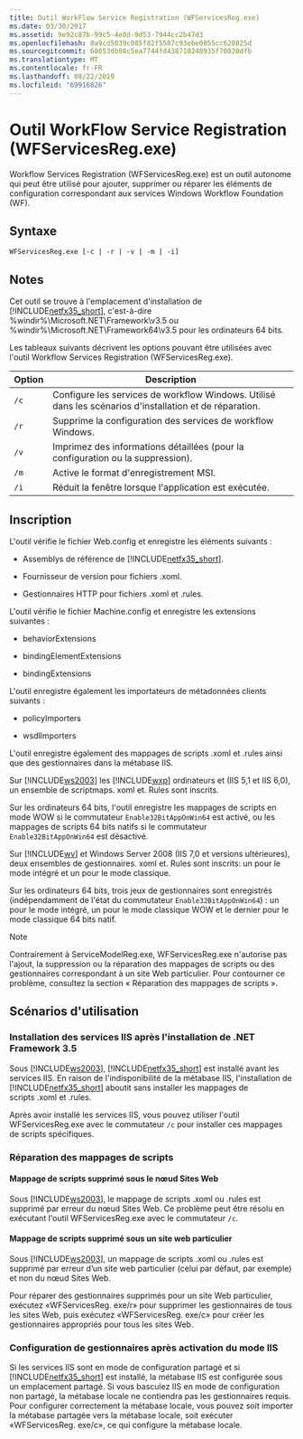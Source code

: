 ```yaml
---
title: Outil WorkFlow Service Registration (WFServicesReg.exe)
ms.date: 03/30/2017
ms.assetid: 9e92c87b-99c5-4e8d-9d53-7944cc2b47d3
ms.openlocfilehash: 0a9cd5039c085f82f5507c93ebe0855cc620825d
ms.sourcegitcommit: 68653db98c5ea7744fd438710248935f70020dfb
ms.translationtype: MT
ms.contentlocale: fr-FR
ms.lasthandoff: 08/22/2019
ms.locfileid: "69916826"
---
```

# <a name="workflow-service-registration-tool-wfservicesregexe"></a>Outil WorkFlow Service Registration (WFServicesReg.exe)
Workflow Services Registration (WFServicesReg.exe) est un outil autonome qui peut être utilisé pour ajouter, supprimer ou réparer les éléments de configuration correspondant aux services Windows Workflow Foundation (WF).  
  
## <a name="syntax"></a>Syntaxe  
  
```  
WFServicesReg.exe [-c | -r | -v | -m | -i]  
```  
  
## <a name="remarks"></a>Notes  
 Cet outil se trouve à l'emplacement d'installation de [!INCLUDE[netfx35_short](../../../includes/netfx35-short-md.md)], c'est-à-dire %windir%\Microsoft.NET\Framework\v3.5 ou %windir%\Microsoft.NET\Framework64\v3.5 pour les ordinateurs 64 bits.  
  
 Les tableaux suivants décrivent les options pouvant être utilisées avec l'outil Workflow Services Registration (WFServicesReg.exe).  
  
|Option|Description|  
|------------|-----------------|  
|`/c`|Configure les services de workflow Windows. Utilisé dans les scénarios d'installation et de réparation.|  
|`/r`|Supprime la configuration des services de workflow Windows.|  
|`/v`|Imprimez des informations détaillées (pour la configuration ou la suppression).|  
|`/m`|Active le format d'enregistrement MSI.|  
|`/i`|Réduit la fenêtre lorsque l'application est exécutée.|  
  
## <a name="registration"></a>Inscription  
 L'outil vérifie le fichier Web.config et enregistre les éléments suivants :  
  
- Assemblys de référence de [!INCLUDE[netfx35_short](../../../includes/netfx35-short-md.md)].  
  
- Fournisseur de version pour fichiers .xoml.  
  
- Gestionnaires HTTP pour fichiers .xoml et .rules.  
  
 L'outil vérifie le fichier Machine.config et enregistre les extensions suivantes :  
  
- behaviorExtensions  
  
- bindingElementExtensions  
  
- bindingExtensions  
  
 L'outil enregistre également les importateurs de métadonnées clients suivants :  
  
- policyImporters  
  
- wsdlImporters  
  
 L'outil enregistre également des mappages de scripts .xoml et .rules ainsi que des gestionnaires dans la métabase IIS.  
  
 Sur [!INCLUDE[ws2003](../../../includes/ws2003-md.md)] les [!INCLUDE[wxp](../../../includes/wxp-md.md)] ordinateurs et (IIS 5,1 et IIS 6,0), un ensemble de scriptmaps. xoml et. Rules sont inscrits.  
  
 Sur les ordinateurs 64 bits, l'outil enregistre les mappages de scripts en mode WOW si le commutateur `Enable32BitAppOnWin64` est activé, ou les mappages de scripts 64 bits natifs si le commutateur `Enable32BitAppOnWin64` est désactivé.  
  
 Sur [!INCLUDE[wv](../../../includes/wv-md.md)] et Windows Server 2008 (IIS 7,0 et versions ultérieures), deux ensembles de gestionnaires. xoml et. Rules sont inscrits: un pour le mode intégré et un pour le mode classique.  
  
 Sur les ordinateurs 64 bits, trois jeux de gestionnaires sont enregistrés (indépendamment de l'état du commutateur `Enable32BitAppOnWin64`) : un pour le mode intégré, un pour le mode classique WOW et le dernier pour le mode classique 64 bits natif.  
  
> [!NOTE]
> Contrairement à ServiceModelReg.exe, WFServicesReg.exe n'autorise pas l'ajout, la suppression ou la réparation des mappages de scripts ou des gestionnaires correspondant à un site Web particulier. Pour contourner ce problème, consultez la section « Réparation des mappages de scripts ».  
  
## <a name="usage-scenarios"></a>Scénarios d'utilisation  
  
### <a name="installing-iis-after-net-framework-35-is-installed"></a>Installation des services IIS après l'installation de .NET Framework 3.5  
 Sous [!INCLUDE[ws2003](../../../includes/ws2003-md.md)], [!INCLUDE[netfx35_short](../../../includes/netfx35-short-md.md)] est installé avant les services IIS. En raison de l'indisponibilité de la métabase IIS, l'installation de [!INCLUDE[netfx35_short](../../../includes/netfx35-short-md.md)] aboutit sans installer les mappages de scripts .xoml et .rules.  
  
 Après avoir installé les services IIS, vous pouvez utiliser l'outil WFServicesReg.exe avec le commutateur `/c` pour installer ces mappages de scripts spécifiques.  
  
### <a name="repairing-the-scriptmaps"></a>Réparation des mappages de scripts  
  
#### <a name="scriptmap-deleted-under-web-sites-node"></a>Mappage de scripts supprimé sous le nœud Sites Web  
 Sous [!INCLUDE[ws2003](../../../includes/ws2003-md.md)], le mappage de scripts .xoml ou .rules est supprimé par erreur du nœud Sites Web. Ce problème peut être résolu en exécutant l'outil WFServicesReg.exe avec le commutateur `/c`.  
  
#### <a name="scriptmap-deleted-under-a-particular-web-site"></a>Mappage de scripts supprimé sous un site web particulier  
 Sous [!INCLUDE[ws2003](../../../includes/ws2003-md.md)], un mappage de scripts .xoml ou .rules est supprimé par erreur d’un site web particulier (celui par défaut, par exemple) et non du nœud Sites Web.  
  
 Pour réparer des gestionnaires supprimés pour un site Web particulier, exécutez «WFServicesReg. exe/r» pour supprimer les gestionnaires de tous les sites Web, puis exécutez «WFServicesReg. exe/c» pour créer les gestionnaires appropriés pour tous les sites Web.  
  
### <a name="configuring-handlers-after-switching-iis-mode"></a>Configuration de gestionnaires après activation du mode IIS  
 Si les services IIS sont en mode de configuration partagé et si [!INCLUDE[netfx35_short](../../../includes/netfx35-short-md.md)] est installé, la métabase IIS est configurée sous un emplacement partagé. Si vous basculez IIS en mode de configuration non partagé, la métabase locale ne contiendra pas les gestionnaires requis. Pour configurer correctement la métabase locale, vous pouvez soit importer la métabase partagée vers la métabase locale, soit exécuter «WFServicesReg. exe/c», ce qui configure la métabase locale.
